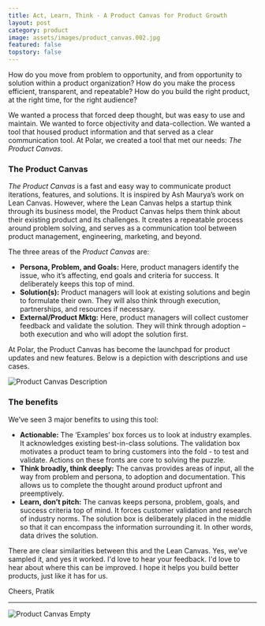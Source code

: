 ```yaml
---
title: Act, Learn, Think - A Product Canvas for Product Growth
layout: post
category: product
image: assets/images/product_canvas.002.jpg
featured: false
topstory: false
---
```


How do you move from problem to opportunity, and from opportunity to solution within a product organization? How do you make the process efficient, transparent, and repeatable? How do you build the right product, at the right time, for the right audience?

We wanted a process that forced deep thought, but was easy to use and maintain. We wanted to force objectivity and data-collection. We wanted a tool that housed product information and that served as a clear communication tool. At Polar, we created a tool that met our needs: _The Product Canvas_.

### The Product Canvas

_The Product Canvas_ is a fast and easy way to communicate product iterations, features, and solutions. It is inspired by Ash Maurya’s work on Lean Canvas. However, where the Lean Canvas helps a startup think through its business model, the Product Canvas helps them think about their existing product and its challenges. It creates a repeatable process around problem solving, and serves as a communication tool between product management, engineering, marketing, and beyond.

The three areas of the _Product Canvas_ are:

- **Persona, Problem, and Goals:** Here, product managers identify the issue, who it’s affecting, end goals and criteria for success. It deliberately keeps this top of mind.
- **Solution(s):** Product managers will look at existing solutions and begin to formulate their own. They will also think through execution, partnerships, and resources if necessary.
- **External/Product Mktg:** Here, product managers will collect customer feedback and validate the solution. They will think through adoption – both execution and who will adopt the solution first.

At Polar, the Product Canvas has become the launchpad for product updates and new features. Below is a depiction with descriptions and use cases.

![Product Canvas Description]({{site.url}}/assets/images/product_canvas.002.jpg)

### The benefits

We’ve seen 3 major benefits to using this tool:

- **Actionable:** The ‘Examples’ box forces us to look at industry examples. It acknowledges existing best-in-class solutions. The validation box motivates a product team to bring customers into the fold - to test and validate. Actions on these fronts are core to solving the puzzle.
- **Think broadly, think deeply:** The canvas provides areas of input, all the way from problem and persona, to adoption and documentation. This allows us to complete the thought around product upfront and preemptively.
- **Learn, don’t pitch:** The canvas keeps persona, problem, goals, and success criteria top of mind. It forces customer validation and research of industry norms. The solution box is deliberately placed in the middle so that it can encompass the information surrounding it. In other words, data drives the solution.

There are clear similarities between this and the Lean Canvas. Yes, we’ve sampled it, and yes it worked. I'd love to hear your feedback. I'd love to hear about where this can be improved. I hope it helps you build better products, just like it has for us.

Cheers,
Pratik

<hr/>

![Product Canvas Empty]({{site.url}}/assets/images/product_canvas.001.png)
